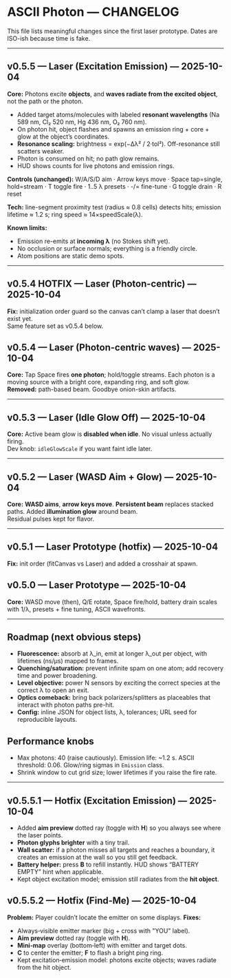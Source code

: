 # ASCII Photon — CHANGELOG

This file lists meaningful changes since the first laser prototype. Dates are ISO-ish because time is fake.

---

## v0.5.5 — Laser (Excitation Emission) — 2025-10-04
**Core:** Photons excite **objects**, and **waves radiate from the excited object**, not the path or the photon.

- Added target atoms/molecules with labeled **resonant wavelengths** (Na 589 nm, Cl₂ 520 nm, Hg 436 nm, O₂ 760 nm).
- On photon hit, object flashes and spawns an emission ring + core + glow at the object’s coordinates.
- **Resonance scaling:** brightness = exp(−Δλ² / 2·tol²). Off-resonance still scatters weaker.
- Photon is consumed on hit; no path glow remains.
- HUD shows counts for live photons and emission rings.

**Controls (unchanged):**
W/A/S/D aim · Arrow keys move · Space tap=single, hold=stream · T toggle fire · 1..5 λ presets · -/= fine-tune · G toggle drain · R reset

**Tech:** line-segment proximity test (radius ≈ 0.8 cells) detects hits; emission lifetime ≈ 1.2 s; ring speed ≈ 14×speedScale(λ).

**Known limits:**
- Emission re-emits at **incoming λ** (no Stokes shift yet).
- No occlusion or surface normals; everything is a friendly circle.
- Atom positions are static demo spots.

---

## v0.5.4 HOTFIX — Laser (Photon-centric) — 2025-10-04
**Fix:** initialization order guard so the canvas can’t clamp a laser that doesn’t exist yet.  
Same feature set as v0.5.4 below.

## v0.5.4 — Laser (Photon-centric waves) — 2025-10-04
**Core:** Tap Space fires **one photon**; hold/toggle streams. Each photon is a moving source with a bright core, expanding ring, and soft glow.  
**Removed:** path-based beam. Goodbye onion-skin artifacts.

---

## v0.5.3 — Laser (Idle Glow Off) — 2025-10-04
**Core:** Active beam glow is **disabled when idle**. No visual unless actually firing.  
Dev knob: `idleGlowScale` if you want faint idle later.

---

## v0.5.2 — Laser (WASD Aim + Glow) — 2025-10-04
**Core:** **WASD aims**, **arrow keys move**. **Persistent beam** replaces stacked paths. Added **illumination glow** around beam.  
Residual pulses kept for flavor.

---

## v0.5.1 — Laser Prototype (hotfix) — 2025-10-04
**Fix:** init order (fitCanvas vs Laser) and added a crosshair at spawn.

## v0.5.0 — Laser Prototype — 2025-10-04
**Core:** WASD move (then), Q/E rotate, Space fire/hold, battery drain scales with 1/λ, presets + fine tuning, ASCII wavefronts.

---

## Roadmap (next obvious steps)
- **Fluorescence:** absorb at λ_in, emit at longer λ_out per object, with lifetimes (ns/µs) mapped to frames.
- **Quenching/saturation:** prevent infinite spam on one atom; add recovery time and power broadening.
- **Level objective:** power N sensors by exciting the correct species at the correct λ to open an exit.
- **Optics comeback:** bring back polarizers/splitters as placeables that interact with photon paths pre-hit.
- **Config:** inline JSON for object lists, λ, tolerances; URL seed for reproducible layouts.

## Performance knobs
- Max photons: 40 (raise cautiously). Emission life: ~1.2 s. ASCII threshold: 0.06. Glow/ring sigmas in `Emission` class.
- Shrink window to cut grid size; lower lifetimes if you raise the fire rate.


---

## v0.5.5.1 — Hotfix (Excitation Emission) — 2025-10-04
- Added **aim preview** dotted ray (toggle with **H**) so you always see where the laser points.
- **Photon glyphs brighter** with a tiny trail.
- **Wall scatter:** if a photon misses all targets and reaches a boundary, it creates an emission at the wall so you still get feedback.
- **Battery helper:** press **B** to refill instantly. HUD shows “BATTERY EMPTY” hint when applicable.
- Kept object excitation model; emission still radiates from the **hit object**.

## v0.5.5.2 — Hotfix (Find‑Me) — 2025-10-04
**Problem:** Player couldn’t locate the emitter on some displays.
**Fixes:**
- Always‑visible emitter marker (big + cross with "YOU" label).
- **Aim preview** dotted ray (toggle with **H**).
- **Mini‑map** overlay (bottom‑left) with emitter and target dots.
- **C** to center the emitter; **F** to flash a bright ping ring.
- Kept excitation‑emission model: photons excite objects; waves radiate from the hit object.
